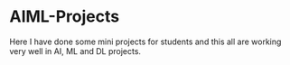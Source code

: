 # AIML-Projects
Here I have done some mini projects for students and this all are working very well in AI, ML and DL projects.
